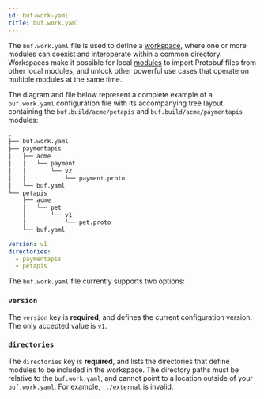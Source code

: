 ```yaml
---
id: buf-work-yaml
title: buf.work.yaml
---
```


The `buf.work.yaml` file is used to define a [workspace](../../reference/workspaces.md), where one or more modules can coexist
and interoperate within a common directory. Workspaces make it possible for local [modules](../../bsr/overview.md#modules)
to import Protobuf files from other local modules, and unlock other powerful use cases that
operate on multiple modules at the same time.

The diagram and file below represent a complete example of a `buf.work.yaml` configuration file with
its accompanying tree layout containing the `buf.build/acme/petapis` and `buf.build/acme/paymentapis`
modules:

```sh
.
├── buf.work.yaml
├── paymentapis
│   ├── acme
│   │   └── payment
│   │       └── v2
│   │           └── payment.proto
│   └── buf.yaml
└── petapis
    ├── acme
    │   └── pet
    │       └── v1
    │           └── pet.proto
    └── buf.yaml
```

```yaml title="buf.work.yaml"
version: v1
directories:
  - paymentapis
  - petapis
```

The `buf.work.yaml` file currently supports two options:

### `version`

The `version` key is **required**, and defines the current configuration version. The only accepted
value is `v1`.

### `directories`

The `directories` key is **required**, and lists the directories that define modules
to be included in the workspace. The directory paths must be relative to the `buf.work.yaml`,
and cannot point to a location outside of your `buf.work.yaml`. For example, `../external` is invalid.
